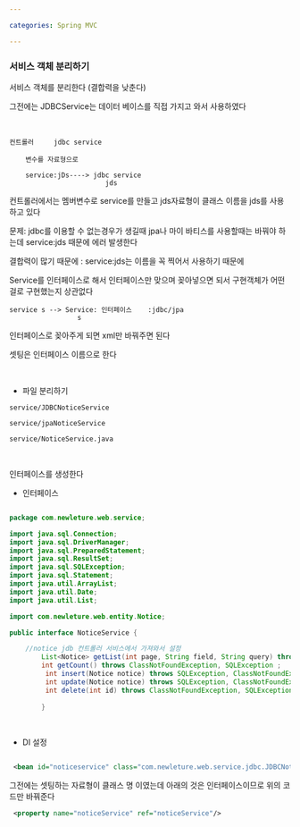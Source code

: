 ```yaml
---

categories: Spring MVC

---
```




### 서비스 객체 분리하기 

서비스 객체를 분리한다 (결합력을 낮춘다) 


그전에는 JDBCService는  데이터 베이스를  직접 가지고 와서 사용하였다

&nbsp;
```
컨트롤러     jdbc service 

    변수를 자료형으로

    service:jDs----> jdbc service
                        jds
```

 컨트롤러에서는 멤버변수로 service를 만들고 jds자료형이 클래스 이름을 jds를 사용하고 있다 

문제: jdbc를 이용할 수 없는경우가 생길때 jpa나 마이 바티스를 사용할때는 바꿔야 하는데 service:jds 때문에 에러 발생한다 

결합력이 많기 때문에 : service:jds는 이름을 꼭 찍어서 사용하기 때문에

Service를 인터페이스로 해서 인터페이스만 맞으며 꽂아넣으면 되서 
구현객체가 어떤걸로 구현했는지 상관없다

```
service s --> Service: 인터페이스    :jdbc/jpa
                 s
```

인터페이스로 꽂아주게 되면  xml만 바꿔주면 된다


셋팅은 인터페이스 이름으로 한다 

&nbsp;

- 파일 분리하기
```
service/JDBCNoticeService

service/jpaNoticeService
```

```
service/NoticeService.java
```


&nbsp;



인터페이스를 생성한다 


- 인터페이스

```java

package com.newleture.web.service;

import java.sql.Connection;
import java.sql.DriverManager;
import java.sql.PreparedStatement;
import java.sql.ResultSet;
import java.sql.SQLException;
import java.sql.Statement;
import java.util.ArrayList;
import java.util.Date;
import java.util.List;

import com.newleture.web.entity.Notice;

public interface NoticeService {

	//notice jdb 컨트롤러 서비스에서 가져와서 설정
		List<Notice> getList(int page, String field, String query) throws ClassNotFoundException, SQLException;
		int getCount() throws ClassNotFoundException, SQLException ;
		 int insert(Notice notice) throws SQLException, ClassNotFoundException ;
		 int update(Notice notice) throws SQLException, ClassNotFoundException ;
		 int delete(int id) throws ClassNotFoundException, SQLException ;
		 
		}

```


&nbsp;
- DI 설정

```xml

 <bean id="noticeservice" class="com.newleture.web.service.jdbc.JDBCNoticeService"/>
```
그전에는 셋팅하는 자료형이 클래스 명 이였는데 아래의 것은 인터페이스이므로 위의 코드만 바꿔준다

```xml
 <property name="noticeService" ref="noticeService"/>
```